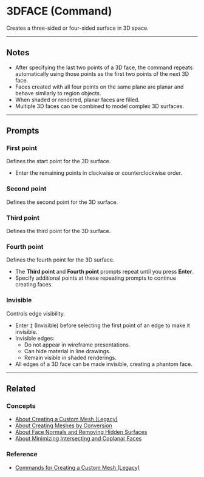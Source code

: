 # 3DFACE (Command)

Creates a three-sided or four-sided surface in 3D space.

---

## Notes
- After specifying the last two points of a 3D face, the command repeats automatically using those points as the first two points of the next 3D face.  
- Faces created with all four points on the same plane are planar and behave similarly to region objects.  
- When shaded or rendered, planar faces are filled.  
- Multiple 3D faces can be combined to model complex 3D surfaces.  

---

## Prompts

### First point
Defines the start point for the 3D surface.  
- Enter the remaining points in clockwise or counterclockwise order.  

### Second point
Defines the second point for the 3D surface.  

### Third point
Defines the third point for the 3D surface.  

### Fourth point
Defines the fourth point for the 3D surface.  

- The **Third point** and **Fourth point** prompts repeat until you press **Enter**.  
- Specify additional points at these repeating prompts to continue creating faces.  

### Invisible
Controls edge visibility.  
- Enter `I` (Invisible) before selecting the first point of an edge to make it invisible.  
- Invisible edges:  
  - Do not appear in wireframe presentations.  
  - Can hide material in line drawings.  
  - Remain visible in shaded renderings.  
- All edges of a 3D face can be made invisible, creating a phantom face.  

---

## Related
### Concepts
- [About Creating a Custom Mesh (Legacy)](../concepts/about-creating-a-custom-mesh-legacy.md)  
- [About Creating Meshes by Conversion](../concepts/about-creating-meshes-by-conversion.md)  
- [About Face Normals and Removing Hidden Surfaces](../concepts/about-face-normals-and-removing-hidden-surfaces.md)  
- [About Minimizing Intersecting and Coplanar Faces](../concepts/about-minimizing-intersecting-and-coplanar-faces.md)  

### Reference
- [Commands for Creating a Custom Mesh (Legacy)](../reference/commands-for-creating-a-custom-mesh-legacy.md)
